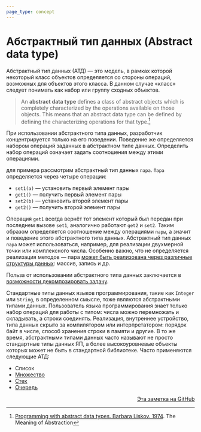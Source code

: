 ```yaml
---
page_type: concept
---
```


# Абстрактный тип данных (Abstract data type)

Абстрактный тип данных (АТД) — это модель, в рамках которой некоторый класс объектов определяется со стороны операций, возможных для объектов этого класса. В данном случае «класс» следует понимать как набор или группу сходных объектов.

> An **abstract data type** defines a class of abstract objects which is completely characterized by the operations available on those objects. This means that an abstract data type can be defined by defining the characterizing operations for that type.[^1]

При использовании абстрактного типа данных, разработчик концентрируется только на его поведении. Поведение же определяется набором операций заданных в абстрактном типе данных. Определить набор операций означает задать соотношения между этими операциями.

для примера рассмотрим абстрактный тип данных `пара`. `Пара` определяется через четыре операции:

- `set1(a)` — установить первый элемент пары
- `get1()` — получить первый элемент пары
- `set2(b)` — установить второй элемент пары
- `get2()` — получить второй элемент пары

Операция `get1` всегда вернёт тот элемент который был передан при последнем вызове `set1`, аналогично работают `get2` и `set2`. Таким образом определяется соотношение между операциями `пары`, а значит и поведение этого абстрактного типа данных. Абстрактный тип данных `пара` может использоваться, например, для реализации двухмерной точки или комплексного числа. Особенно важно, что не определяется реализация методов — пара [может быть реализована через различные структуры данных](20221121224530.md): массив, запись и др.

Польза от использовании абстрактного типа данных заключается в [возможности декомпозировать задачу](20221029235132.md).

Стандартные типы данных языков программирования, такие как `Integer` или `String`, в определенном смысле, тоже являются абстрактными типами данных. Пользователь языка программирования знает только набор операций для работы с типом: числа можно перемножать и складывать, а строки соединять. Реализация, внутреннее устройство, типа данных скрыто за компилятором или интерпретатором: порядок байт в числе, способ хранения строки в памяти и другие. В то же время, абстрактными типами данных часто называют не просто стандартные типы данных ЯП, а более высокоуровневые объекты которых может не быть в стандартной библиотеке. Часто применяются следующие АТД:

- Список
- [Множество](20221120145107.md)
- [Стек](20221022205412.md)
- [Очередь](20221025223739.md)

[^1]: [Programming with abstract data types. Barbara Liskov. 1974](LiskovProgrammingWithAbstractDataTypes1974.md). The Meaning of Abstraction



<p v-pre style="text-align: right">
  <a href="https://github.com/Kverde/algorithms/blob/main/source/20221023123217.md">
  Эта заметка на GitHub
  </a>
</p>
